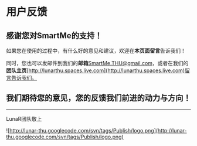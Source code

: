 # 用户反馈 #
## 感谢您对SmartMe的支持！ ##

如果您在使用的过程中，有什么好的意见和建议，欢迎在**本页面留言**告诉我们！


同时，您也可以发邮件到我们的**邮箱**[SmartMe.THU@gmail.com](mailto:SmartMe.THU@gmail.com)，或者在我们的**团队主页**[http://lunarthu.spaces.live.com](http://lunarthu.spaces.live.com)留言告诉我们。

## 我们期待您的意见，您的反馈我们前进的动力与方向！ ##


---

LunaR团队敬上

![http://lunar-thu.googlecode.com/svn/tags/Publish/logo.png](http://lunar-thu.googlecode.com/svn/tags/Publish/logo.png)